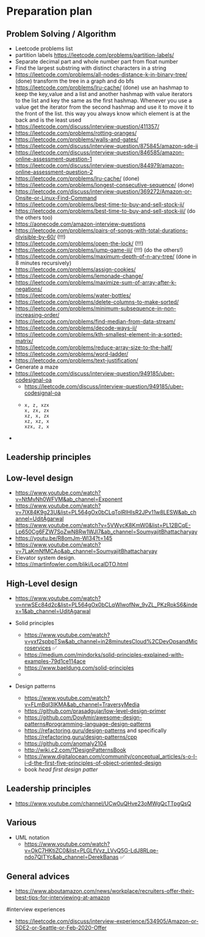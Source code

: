 # Preparation plan

## Problem Solving / Algorithm
- Leetcode problems list
- partition labels https://leetcode.com/problems/partition-labels/
- Separate decimal part and whole number part from float number
- Find the largest substring with distinct characters in a string
- https://leetcode.com/problems/all-nodes-distance-k-in-binary-tree/ (done) transform the tree in a graph and do bfs
- https://leetcode.com/problems/lru-cache/ (done) use an hashmap to keep the key,value and a list and another hashmap  with value iterators to the list and key the same as the first hashmap. Whenever you use a value get the iterator from the second hashmap and use it to move it to the front of the list. this way you always know which element is at the back and is the least used
- https://leetcode.com/discuss/interview-question/411357/
- https://leetcode.com/problems/rotting-oranges/
- https://leetcode.com/problems/walls-and-gates/
- https://leetcode.com/discuss/interview-question/875845/amazon-sde-ii
- https://leetcode.com/discuss/interview-question/846585/amazon-online-assessment-question-1
- https://leetcode.com/discuss/interview-question/844979/amazon-online-assessment-question-2
- https://leetcode.com/problems/lru-cache/ (done)
- https://leetcode.com/problems/longest-consecutive-sequence/ (done)
- https://leetcode.com/discuss/interview-question/369272/Amazon-or-Onsite-or-Linux-Find-Command
- https://leetcode.com/problems/best-time-to-buy-and-sell-stock-ii/
- https://leetcode.com/problems/best-time-to-buy-and-sell-stock-iii/ (do the others too)
- https://aonecode.com/amazon-interview-questions
- https://leetcode.com/problems/pairs-of-songs-with-total-durations-divisible-by-60/ (!!!)
- https://leetcode.com/problems/open-the-lock/ (!!!)
- https://leetcode.com/problems/jump-game-iii/ (!!!) (do the others!)
- https://leetcode.com/problems/maximum-depth-of-n-ary-tree/ (done in 8 minutes recursively)
- https://leetcode.com/problems/assign-cookies/
- https://leetcode.com/problems/lemonade-change/
- https://leetcode.com/problems/maximize-sum-of-array-after-k-negations/
- https://leetcode.com/problems/water-bottles/
- https://leetcode.com/problems/delete-columns-to-make-sorted/
- https://leetcode.com/problems/minimum-subsequence-in-non-increasing-order/
- https://leetcode.com/problems/find-median-from-data-stream/
- https://leetcode.com/problems/decode-ways-ii/
- https://leetcode.com/problems/kth-smallest-element-in-a-sorted-matrix/
- https://leetcode.com/problems/reduce-array-size-to-the-half/
- https://leetcode.com/problems/word-ladder/
- https://leetcode.com/problems/text-justification/
- Generate a maze
- https://leetcode.com/discuss/interview-question/949185/uber-codesignal-oa
  - https://leetcode.com/discuss/interview-question/949185/uber-codesignal-oa
  - ```ex. xzxzx OP: 5
    x, z, xzx
	x, zx, zx
	xz, x, zx
	xz, xz, x
	xzx, z, x
    ```
-


## Leadership principles

## Low-level design
- https://www.youtube.com/watch?v=NtMvNh0WFVM&ab_channel=Exponent
- https://www.youtube.com/watch?v=7IX84K9g23U&list=PL564gOx0bCLqTolRIHIsR2JPv11w8LESW&ab_channel=UditAgarwal
- https://www.youtube.com/watch?v=5VWycK8KmW0&list=PL12BCqE-Lp650Cg6FZW7SoZwN8Rw1WJI7&ab_channel=SoumyajitBhattacharyay
- https://youtu.be/R8omJm-Wl34?t=145
- https://www.youtube.com/watch?v=7LaKmNfMCAo&ab_channel=SoumyajitBhattacharyay
- Elevator system design.
- https://martinfowler.com/bliki/LocalDTO.html

## High-Level design
- https://www.youtube.com/watch?v=nrwSEc84d2c&list=PL564gOx0bCLqWIwofNw_9vZL_PKzRokS6&index=1&ab_channel=UditAgarwal

- Solid principles
    - https://www.youtube.com/watch?v=yxf2spbpTSw&ab_channel=in28minutesCloud%2CDevOpsandMicroservices ✅
    - https://medium.com/mindorks/solid-principles-explained-with-examples-79d1ce114ace
    - https://www.baeldung.com/solid-principles
    - 
- Design patterns
    -  https://www.youtube.com/watch?v=FLmBqI3IKMA&ab_channel=TraversyMedia
    - https://github.com/prasadgujar/low-level-design-primer
    - https://github.com/DovAmir/awesome-design-patterns#programming-language-design-patterns
    - https://refactoring.guru/design-patterns and specifically https://refactoring.guru/design-patterns/cpp
    - https://github.com/anomaly2104
    - http://wiki.c2.com/?DesignPatternsBook 
    - https://www.digitalocean.com/community/conceptual_articles/s-o-l-i-d-the-first-five-principles-of-object-oriented-design
    - book *head first design patter*

## Leadership principles
- https://www.youtube.com/channel/UCw0uQHve23oMWgQcTTpgQsQ
## Various
- UML notation 
    - https://www.youtube.com/watch?v=OkC7HKtiZC0&list=PLGLfVvz_LVvQ5G-LdJ8RLqe-ndo7QITYc&ab_channel=DerekBanas ✅


## General advices
- https://www.aboutamazon.com/news/workplace/recruiters-offer-their-best-tips-for-interviewing-at-amazon

#interview experiences
- https://leetcode.com/discuss/interview-experience/534905/Amazon-or-SDE2-or-Seattle-or-Feb-2020-Offer